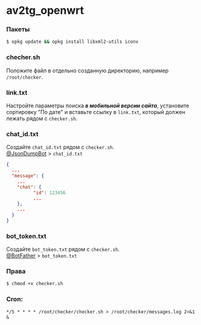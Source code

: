 # av2tg_openwrt

### Пакеты

```sh
$ opkg update && opkg install libxml2-utils iconv
```

### checher.sh

Положите файл в отдельно созданную директорию, например `/root/checker`.

### link.txt

Настройте параметры поиска **_в мобильной версии сайта_**, установите сортировку "По дате" и вставьте ссылку в `link.txt`, который должен лежать рядом с `checker.sh`.

### chat_id.txt

Создайте `chat_id.txt` рядом с `checker.sh`.  
[@JsonDumpBot](https://t.me/JsonDumpBot) > `chat_id.txt`

```json
{
  ...
  "message": {
    ...
    "chat": {
          "id": 123456
          ...
    },
    ...
  }
}
```

### bot_token.txt

Создайте `bot_token.txt` рядом с `checker.sh`.  
[@BotFather](https://t.me/BotFather) > `bot_token.txt`

### Права

```sh
$ chmod +x checker.sh
```

### Cron:

`*/5 * * * * /root/checker/checker.sh > /root/checker/messages.log 2>&1 &`
